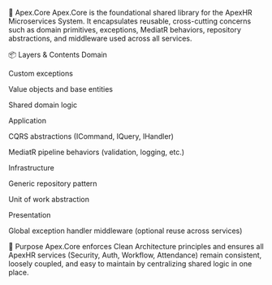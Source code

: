 🧩 Apex.Core
Apex.Core is the foundational shared library for the ApexHR Microservices System. It encapsulates reusable, cross-cutting concerns such as domain primitives, exceptions, MediatR behaviors, repository abstractions, and middleware used across all services.

📦 Layers & Contents
Domain

Custom exceptions

Value objects and base entities

Shared domain logic

Application

CQRS abstractions (ICommand, IQuery, IHandler<T>)

MediatR pipeline behaviors (validation, logging, etc.)

Infrastructure

Generic repository pattern

Unit of work abstraction

Presentation

Global exception handler middleware (optional reuse across services)

🎯 Purpose
Apex.Core enforces Clean Architecture principles and ensures all ApexHR services (Security, Auth, Workflow, Attendance) remain consistent, loosely coupled, and easy to maintain by centralizing shared logic in one place.
